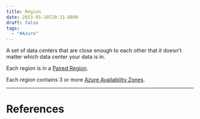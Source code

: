 ```yaml
---
title: Region
date: 2023-05-10T20:31-0800
draft: false
tags:
  - "#Azure"
---
```

A set of data centers that are close enough to each other that it doesn’t matter which data center your data is in.

Each region is in a [Paired Region](/notes/computer/microsoft/azure/region/paired-region).

Each region contains 3 or more [Azure Availability Zones](/notes/computer/microsoft/azure/region/azure-availability-zones).


---
# References
